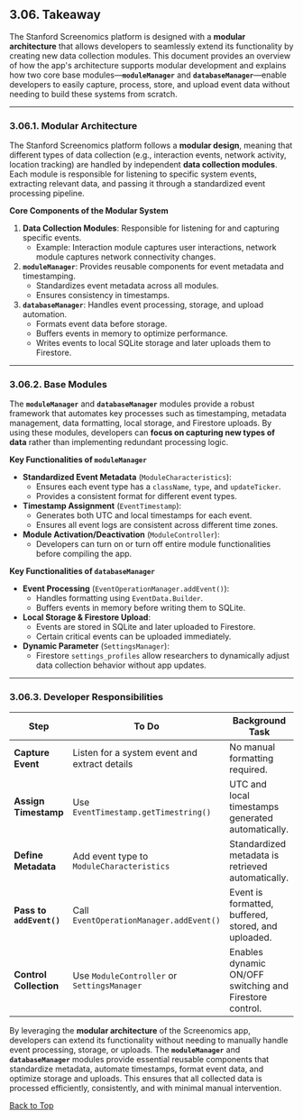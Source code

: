 ## 3.06. Takeaway

The Stanford Screenomics platform is designed with a **modular architecture** that allows developers to seamlessly extend its functionality by creating new data collection modules. This document provides an overview of how the app's architecture supports modular development and explains how two core base modules—**`moduleManager`** and **`databaseManager`**—enable developers to easily capture, process, store, and upload event data without needing to build these systems from scratch.

---

### 3.06.1. Modular Architecture

The Stanford Screenomics platform follows a **modular design**, meaning that different types of data collection (e.g., interaction events, network activity, location tracking) are handled by independent **data collection modules**. Each module is responsible for listening to specific system events, extracting relevant data, and passing it through a standardized event processing pipeline.

**Core Components of the Modular System**
1. **Data Collection Modules**: Responsible for listening for and capturing specific events.
    - Example: Interaction module captures user interactions, network module captures network connectivity changes.
2. **`moduleManager`**: Provides reusable components for event metadata and timestamping.
    - Standardizes event metadata across all modules.
    - Ensures consistency in timestamps.
3. **`databaseManager`**: Handles event processing, storage, and upload automation.
    - Formats event data before storage.
    - Buffers events in memory to optimize performance.
    - Writes events to local SQLite storage and later uploads them to Firestore.

---

### 3.06.2. Base Modules

The **`moduleManager`** and **`databaseManager`** modules provide a robust framework that automates key processes such as timestamping, metadata management, data formatting, local storage, and Firestore uploads. By using these modules, developers can **focus on capturing new types of data** rather than implementing redundant processing logic.

**Key Functionalities of `moduleManager`**
- **Standardized Event Metadata** (`ModuleCharacteristics`):
    - Ensures each event type has a `className`, `type`, and `updateTicker`.
    - Provides a consistent format for different event types.
- **Timestamp Assignment** (`EventTimestamp`):
    - Generates both UTC and local timestamps for each event.
    - Ensures all event logs are consistent across different time zones.
- **Module Activation/Deactivation** (`ModuleController`):
    - Developers can turn on or turn off entire module functionalities before compiling the app.

**Key Functionalities of `databaseManager`**
- **Event Processing** (`EventOperationManager.addEvent()`):
    - Handles formatting using `EventData.Builder`.
    - Buffers events in memory before writing them to SQLite.
- **Local Storage & Firestore Upload**:
    - Events are stored in SQLite and later uploaded to Firestore.
    - Certain critical events can be uploaded immediately.
- **Dynamic Parameter** (`SettingsManager`):
    - Firestore `settings_profiles` allow researchers to dynamically adjust data collection behavior without app updates.

---

### 3.06.3. Developer Responsibilities
| **Step** | **To Do** | **Background Task** |
|---|---|---|
| **Capture Event** | Listen for a system event and extract details | No manual formatting required. |
| **Assign Timestamp** | Use `EventTimestamp.getTimestring()` | UTC and local timestamps generated automatically. |
| **Define Metadata** | Add event type to `ModuleCharacteristics` | Standardized metadata is retrieved automatically. |
| **Pass to `addEvent()`** | Call `EventOperationManager.addEvent()` | Event is formatted, buffered, stored, and uploaded. |
| **Control Collection** | Use `ModuleController` or `SettingsManager` | Enables dynamic ON/OFF switching and Firestore control. |

By leveraging the **modular architecture** of the Screenomics app, developers can extend its functionality without needing to manually handle event processing, storage, or uploads. The **`moduleManager`** and **`databaseManager`** modules provide essential reusable components that standardize metadata, automate timestamps, format event data, and optimize storage and uploads. This ensures that all collected data is processed efficiently, consistently, and with minimal manual intervention.


[Back to Top](#top)

